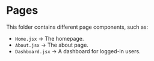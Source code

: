 # Pages

This folder contains different page components, such as:

- `Home.jsx` → The homepage.
- `About.jsx` → The about page.
- `Dashboard.jsx` → A dashboard for logged-in users.
